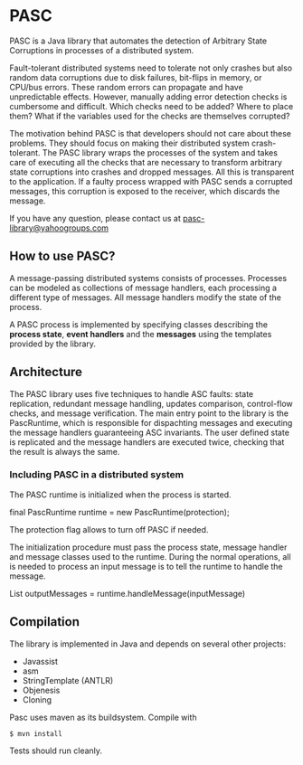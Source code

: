 PASC
====

PASC is a Java library that automates the detection of Arbitrary State Corruptions in processes of a distributed system.

Fault-tolerant distributed systems need to tolerate not only crashes but also random data corruptions due to disk failures, bit-flips in memory, or CPU/bus errors. These random errors can propagate and have unpredictable effects. However, manually adding error detection checks is cumbersome and difficult. Which checks need to be added? Where to place them? What if the variables used for the checks are themselves corrupted?

The motivation behind PASC is that developers should not care about these problems. They should focus on making their distributed system crash-tolerant. The PASC library wraps the processes of the system and takes care of executing all the checks that are necessary to transform arbitrary state corruptions into crashes and dropped messages. All this is transparent to the application. If a faulty process wrapped with PASC sends a corrupted messages, this corruption is exposed to the receiver, which discards the message. 

If you have any question, please contact us at pasc-library@yahoogroups.com

How to use PASC?
----------------

A message-passing distributed systems consists of processes. Processes can be modeled as collections of message handlers, each processing a different type of messages. All message handlers modify the state of the process.

A PASC process is implemented by specifying classes describing the **process state**, **event handlers** and the **messages** using the templates provided by the library.


Architecture
------------

The PASC library uses five techniques to handle ASC faults: state replication, redundant message handling, updates comparison, control-flow checks, and message verification. The main entry point to the library is the PascRuntime, which is responsible for dispachting messages and executing the message handlers guaranteeing ASC invariants. The user defined state is replicated and the message handlers are executed twice, checking that the result is always the same.

### Including PASC in a distributed system

The PASC runtime is initialized when the process is started. 

final PascRuntime runtime = new PascRuntime(protection);

The protection flag allows to turn off PASC if needed.

The initialization procedure must pass the process state, message handler and message classes used to the runtime. During the normal operations, all is needed to process an input message is to tell the runtime to handle the message. 

List<Message> outputMessages = runtime.handleMessage(inputMessage)

Compilation
-----------

The library is implemented in Java and depends on several other projects:
* Javassist
* asm
* StringTemplate (ANTLR)
* Objenesis
* Cloning

Pasc uses maven as its buildsystem. Compile with

    $ mvn install

Tests should run cleanly.
